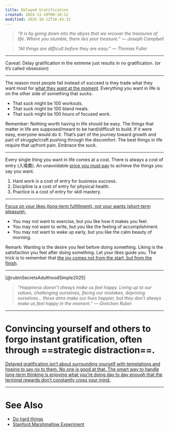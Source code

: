 ```yaml
---
title: Delayed Gratification
created: 2024-11-18T09:18:12
modified: 2025-10-12T16:43:32
---
```


> _“It is by going down into the abyss that we recover the treasures of life. Where you stumble, there lies your treasure.” — Joseph Campbell_

> _“All things are difficult before they are easy.” — Thomas Fuller_

---

Caveat: Delay gratification in the extreme just results in no gratification. (or it’s called obsession)

---

The reason most people fail instead of succeed is they trade what they want most for [what they want at the moment](instant-gratification.md). Everything you want in life is on the other side of something that sucks.

* That suck might be 100 workouts.
* That suck might be 100 bland meals.
* That suck might be 100 hours of focused work.

Remember: Nothing worth having in life should be easy. The things that matter in life are supposed/meant to be hard/difficult to build. If it were easy, everyone would do it. That’s part of the journey toward growth and part of struggle/craft pushing through the discomfort. The best things in life require that upfront pain. Embrace the suck.

---

Every single thing you want in life comes at a cost. There is always a cost of entry (入場費). An unavoidable [price you must pay](Everything%20in%20life%20has%20an%20opportunity%20cost.md) to achieve the things you say you want.

1. Hard work is a cost of entry for business success.
2. Discipline is a cost of entry for physical health.
3. Practice is a cost of entry for skill mastery.

---

[Focus on your likes (long-term fulfillment), not your wants (short-term pleasure).](https://jamesclear.com/3-2-1/october-3-2024)

* You may not want to exercise, but you like how it makes you feel.
* You may not want to write, but you like the feeling of accomplishment.
* You may not want to wake up early, but you like the calm beauty of morning.

Remark: Wanting is the desire you feel before doing something. Liking is the satisfaction you feel after doing something. Let your likes guide you. The trick is to remember that [the joy comes not from the start, but from the finish](Journey%20over%20destination.md).

---

[@rubinSecretsAdulthoodSimple2025]

> _“Happiness doesn’t always make us feel happy. Living up to our values, challenging ourselves, facing our mistakes, depriving ourselves… these aims make our lives happier, but they don’t always make us feel happy in the moment.” — Gretchen Rubin_

---

# Convincing yourself and others to forgo instant gratification, often through ==strategic distraction==.

[Delayed gratification isn’t about surrounding yourself with temptations and hoping to say no to them. No one is good at that. The smart way to handle long-term thinking is enjoying what you’re doing day to day enough that the terminal rewards don’t constantly cross your mind.](https://collabfund.com/blog/different-kinds-of-smart/)

---

# See Also

* [Do hard things](do-hard-things.md)
* [Stanford Marshmallow Experiment](https://en.wikipedia.org/wiki/Stanford_marshmallow_experiment)
